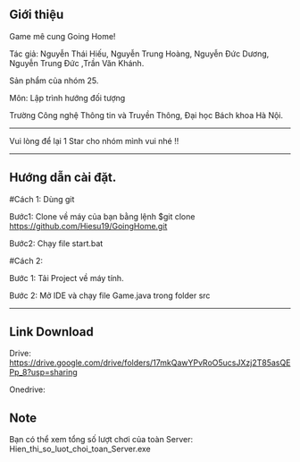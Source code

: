 ## Giới thiệu

Game mê cung Going Home!

Tác giả: Nguyễn Thái Hiếu, Nguyễn Trung Hoàng, Nguyễn Đức Dương, Nguyễn Trung Đức ,Trần Văn Khánh.

Sản phẩm của nhóm 25.

Môn: Lập trình hướng đối tượng

Trường Công nghệ Thông tin và Truyền Thông, Đại học Bách khoa Hà Nội.

---

Vui lòng để lại 1 Star cho nhóm mình vui nhé !!

---

## Hướng dẫn cài đặt.

#Cách 1: Dùng git

Bước1: Clone về máy của bạn bằng lệnh $git clone https://github.com/Hiesu19/GoingHome.git

Bước2: Chạy file start.bat

#Cách 2:

Bước 1: Tải Project về máy tính.

Bước 2: Mở IDE và chạy file Game.java trong folder src

---

## Link Download

Drive: https://drive.google.com/drive/folders/17mkQawYPvRoO5ucsJXzj2T85asQEPp_8?usp=sharing

Onedrive:

## Note

Bạn có thể xem tổng số lượt chơi của toàn Server: Hien_thi_so_luot_choi_toan_Server.exe
